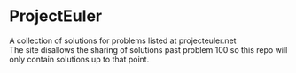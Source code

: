 # ProjectEuler
A collection of solutions for problems listed at projecteuler.net  
The site disallows the sharing of solutions past problem 100 so this repo will only contain solutions up to that point.
